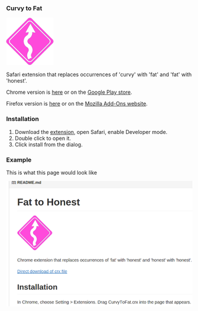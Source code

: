 ### Curvy to Fat

![Curvy to fat](/icon-128.png?raw=true "Curvy To Fat")

Safari extension that replaces occurrences of 'curvy' with 'fat' and 'fat' with 'honest'.

Chrome version is [here](https://github.com/DontBelieveTheByte/CurvyToFat) or on the [Google Play store](https://chrome.google.com/webstore/detail/curvy-to-fat/djfiplfmndogeagnelpbjjnglflialbg).

Firefox version is [here](https://github.com/DontBelieveTheByte/CurvyToFat-firefox) or on the [Mozilla Add-Ons website](https://addons.mozilla.org/en-US/firefox/addon/curvytofat/).

### Installation

1. Download the [extension](/CurvyToFat.safariextz?raw=true), open Safari, enable Developer mode.
2. Double click to open it.
3. Click install from the dialog.

### Example

This is what this page would look like

![Screenshot](/screenshot.png?raw=true "Screenshot")
